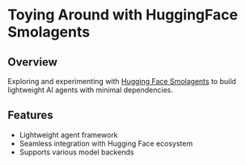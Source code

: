 # Toying Around with HuggingFace Smolagents

## Overview
Exploring and experimenting with [Hugging Face Smolagents](https://huggingface.co/docs/smolagents) to build lightweight AI agents with minimal dependencies.

## Features
- Lightweight agent framework
- Seamless integration with Hugging Face ecosystem
- Supports various model backends
